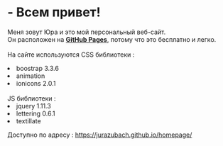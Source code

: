 # - Всем привет!
Меня зовут Юра и это мой персональный веб-сайт.<br>
Он расположен на [**GitHub Pages**](https://pages.github.com/), потому что это бесплатно и легко.<br><br>
На сайте используются CSS библиотеки :<br>
<li>boostrap 3.3.6</li>
<li>animation</li>
<li>ionicons 2.0.1</li><br>
JS библиотеки : 
<li>jquery 1.11.3</li>
<li>lettering 0.6.1</li>
<li>textillate</li>

Доступно по адресу : https://jurazubach.github.io/homepage/
